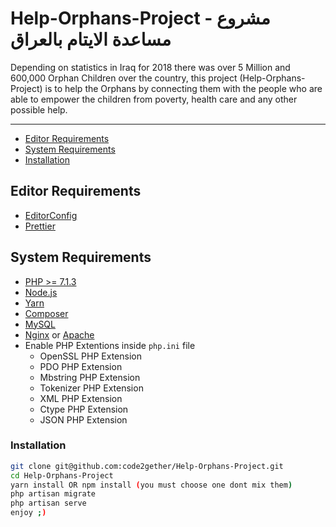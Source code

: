 # Help-Orphans-Project - مشروع مساعدة الايتام بالعراق

Depending on statistics in Iraq for 2018 there was over 5 Million and 600,000 Orphan Children over the country,
this project (Help-Orphans-Project) is to help the Orphans by connecting them with the people who are able to empower the children from
poverty, health care and any other possible help.

---

- [Editor Requirements](#editor-requirements)
- [System Requirements](#system-requirements)
- [Installation](#installation)

## Editor Requirements

- [EditorConfig](http://editorconfig.org/#download)
- [Prettier](https://github.com/prettier/plugin-php)

## System Requirements

- [PHP >= 7.1.3](https://nodejs.org/en/)
- [Node.js](https://nodejs.org/en/)
- [Yarn](https://yarnpkg.com/lang/en/)
- [Composer](https://getcomposer.org/)
- [MySQL](https://dev.mysql.com/doc/refman/8.0/en/windows-installation.html)
- [Nginx](https://www.nginx.com/) or [Apache](https://httpd.apache.org/)
- Enable PHP Extentions inside `php.ini` file
  - OpenSSL PHP Extension
  - PDO PHP Extension
  - Mbstring PHP Extension
  - Tokenizer PHP Extension
  - XML PHP Extension
  - Ctype PHP Extension
  - JSON PHP Extension

### Installation

```sh
git clone git@github.com:code2gether/Help-Orphans-Project.git
cd Help-Orphans-Project
yarn install OR npm install (you must choose one dont mix them)
php artisan migrate
php artisan serve
enjoy ;)
```
